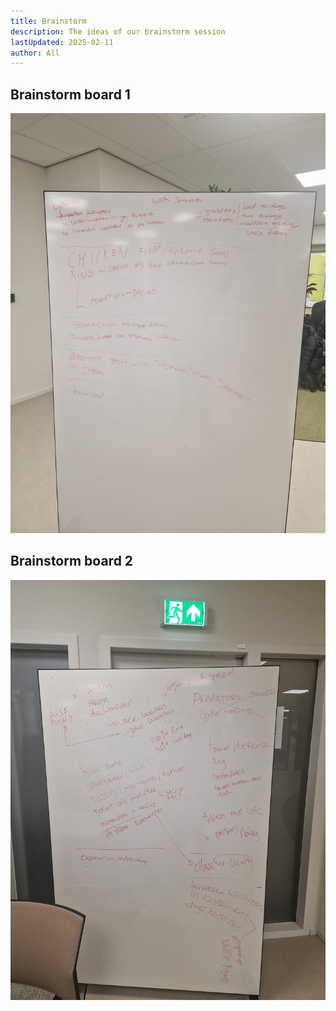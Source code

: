 ```yaml
---
title: Brainstorm
description: The ideas of our brainstorm session
lastUpdated: 2025-02-11
author: All
---
```


## Brainstorm board 1

![Brainstorm board 1](../../../assets/brainstorm/brainstorm1.jpg)

## Brainstorm board 2

![Brainstorm board 2](../../../assets/brainstorm/brainstorm2.jpg)
